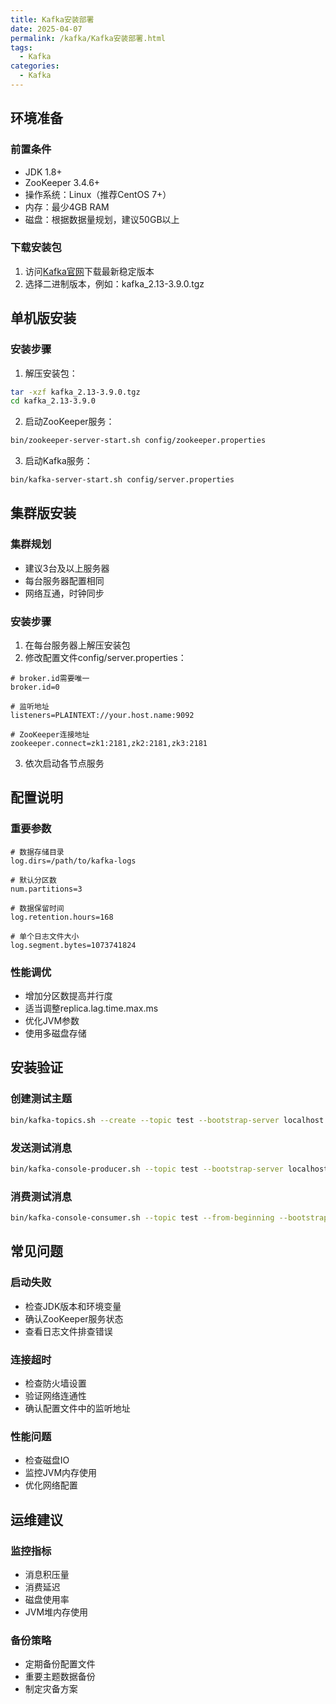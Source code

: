 ```yaml
---
title: Kafka安装部署
date: 2025-04-07
permalink: /kafka/Kafka安装部署.html
tags:
  - Kafka
categories:
  - Kafka
---
```


## 环境准备

### 前置条件
- JDK 1.8+
- ZooKeeper 3.4.6+
- 操作系统：Linux（推荐CentOS 7+）
- 内存：最少4GB RAM
- 磁盘：根据数据量规划，建议50GB以上

### 下载安装包
1. 访问[Kafka官网](https://kafka.apache.org/downloads)下载最新稳定版本
2. 选择二进制版本，例如：kafka_2.13-3.9.0.tgz

## 单机版安装

### 安装步骤
1. 解压安装包：
```bash
tar -xzf kafka_2.13-3.9.0.tgz
cd kafka_2.13-3.9.0
```

2. 启动ZooKeeper服务：
```bash
bin/zookeeper-server-start.sh config/zookeeper.properties
```

3. 启动Kafka服务：
```bash
bin/kafka-server-start.sh config/server.properties
```

## 集群版安装

### 集群规划
- 建议3台及以上服务器
- 每台服务器配置相同
- 网络互通，时钟同步

### 安装步骤
1. 在每台服务器上解压安装包
2. 修改配置文件config/server.properties：
```properties
# broker.id需要唯一
broker.id=0

# 监听地址
listeners=PLAINTEXT://your.host.name:9092

# ZooKeeper连接地址
zookeeper.connect=zk1:2181,zk2:2181,zk3:2181
```

3. 依次启动各节点服务

## 配置说明

### 重要参数
```properties
# 数据存储目录
log.dirs=/path/to/kafka-logs

# 默认分区数
num.partitions=3

# 数据保留时间
log.retention.hours=168

# 单个日志文件大小
log.segment.bytes=1073741824
```

### 性能调优
- 增加分区数提高并行度
- 适当调整replica.lag.time.max.ms
- 优化JVM参数
- 使用多磁盘存储

## 安装验证

### 创建测试主题
```bash
bin/kafka-topics.sh --create --topic test --bootstrap-server localhost:9092 --partitions 3 --replication-factor 1
```

### 发送测试消息
```bash
bin/kafka-console-producer.sh --topic test --bootstrap-server localhost:9092
```

### 消费测试消息
```bash
bin/kafka-console-consumer.sh --topic test --from-beginning --bootstrap-server localhost:9092
```

## 常见问题

### 启动失败
- 检查JDK版本和环境变量
- 确认ZooKeeper服务状态
- 查看日志文件排查错误

### 连接超时
- 检查防火墙设置
- 验证网络连通性
- 确认配置文件中的监听地址

### 性能问题
- 检查磁盘IO
- 监控JVM内存使用
- 优化网络配置

## 运维建议

### 监控指标
- 消息积压量
- 消费延迟
- 磁盘使用率
- JVM堆内存使用

### 备份策略
- 定期备份配置文件
- 重要主题数据备份
- 制定灾备方案



